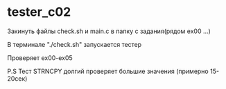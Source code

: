 # tester_c02


Закинуть файлы check.sh и main.c в папку с задания(рядом ex00 ...)

В терминале "./check.sh" запускается тестер

Проверяет ex00-ex05


P.S Тест STRNCPY долгий проверяет большие значения (примерно 15-20сек)
